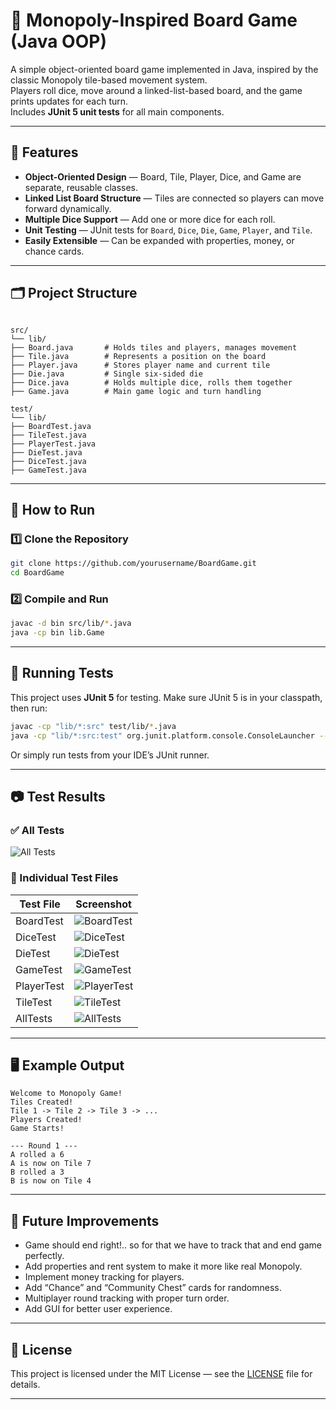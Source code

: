 

# 🎲 Monopoly-Inspired Board Game (Java OOP)

A simple object-oriented board game implemented in Java, inspired by the classic Monopoly tile-based movement system.  
Players roll dice, move around a linked-list-based board, and the game prints updates for each turn.  
Includes **JUnit 5 unit tests** for all main components.

---

## 📜 Features

- **Object-Oriented Design** — Board, Tile, Player, Dice, and Game are separate, reusable classes.
- **Linked List Board Structure** — Tiles are connected so players can move forward dynamically.
- **Multiple Dice Support** — Add one or more dice for each roll.
- **Unit Testing** — JUnit tests for `Board`, `Dice`, `Die`, `Game`, `Player`, and `Tile`.
- **Easily Extensible** — Can be expanded with properties, money, or chance cards.

---

## 🗂️ Project Structure

```

src/
└── lib/
├── Board.java       # Holds tiles and players, manages movement
├── Tile.java        # Represents a position on the board
├── Player.java      # Stores player name and current tile
├── Die.java         # Single six-sided die
├── Dice.java        # Holds multiple dice, rolls them together
├── Game.java        # Main game logic and turn handling

test/
└── lib/
├── BoardTest.java
├── TileTest.java
├── PlayerTest.java
├── DieTest.java
├── DiceTest.java
├── GameTest.java

````

---

## 🚀 How to Run

### 1️⃣ Clone the Repository
```bash
git clone https://github.com/yourusername/BoardGame.git
cd BoardGame
````

### 2️⃣ Compile and Run

```bash
javac -d bin src/lib/*.java
java -cp bin lib.Game
```

---

## 🧪 Running Tests

This project uses **JUnit 5** for testing.
Make sure JUnit 5 is in your classpath, then run:

```bash
javac -cp "lib/*:src" test/lib/*.java
java -cp "lib/*:src:test" org.junit.platform.console.ConsoleLauncher --scan-classpath
```

Or simply run tests from your IDE’s JUnit runner.

---

## 📷 Test Results

### ✅ All Tests

![All Tests](https://example.com/All_tests.png)

### 🧩 Individual Test Files

| Test File  | Screenshot                                        |
| ---------- | ------------------------------------------------- |
| BoardTest  | ![BoardTest](https://github.com/ThiruvarankanM/BoardGame_Java/blob/b9ef4bd69f46538d891f31ca39412d4dc7d2e541/Test_Results/BoardTest.png)   |
| DiceTest   | ![DiceTest](https://github.com/ThiruvarankanM/BoardGame_Java/blob/b9ef4bd69f46538d891f31ca39412d4dc7d2e541/Test_Results/DiceTest.png)     |
| DieTest    | ![DieTest](https://github.com/ThiruvarankanM/BoardGame_Java/blob/b9ef4bd69f46538d891f31ca39412d4dc7d2e541/Test_Results/DieTest.png)       |
| GameTest   | ![GameTest](https://github.com/ThiruvarankanM/BoardGame_Java/blob/b9ef4bd69f46538d891f31ca39412d4dc7d2e541/Test_Results/GameTest.png)     |
| PlayerTest | ![PlayerTest](https://github.com/ThiruvarankanM/BoardGame_Java/blob/b9ef4bd69f46538d891f31ca39412d4dc7d2e541/Test_Results/PlayerTest.png) |
| TileTest   | ![TileTest](https://github.com/ThiruvarankanM/BoardGame_Java/blob/b9ef4bd69f46538d891f31ca39412d4dc7d2e541/Test_Results/TileTest.png)     |
| AllTests   | ![AllTests](https://github.com/ThiruvarankanM/BoardGame_Java/blob/b9ef4bd69f46538d891f31ca39412d4dc7d2e541/Test_Results/All%20Tests.png)     |

---

## 🖥️ Example Output

```
Welcome to Monopoly Game!
Tiles Created!
Tile 1 -> Tile 2 -> Tile 3 -> ...
Players Created!
Game Starts!

--- Round 1 ---
A rolled a 6
A is now on Tile 7
B rolled a 3
B is now on Tile 4
```

---

## 📌 Future Improvements
- Game should end right!.. so for that we have to track that and end game perfectly.
- Add properties and rent system to make it more like real Monopoly.
- Implement money tracking for players.
- Add “Chance” and “Community Chest” cards for randomness.
- Multiplayer round tracking with proper turn order.
- Add GUI for better user experience.

---

## 📄 License

This project is licensed under the MIT License — see the [LICENSE](LICENSE) file for details.

---
